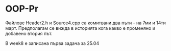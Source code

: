# OOP-Pr

Файлове Header2.h и Source4.cpp са комитвани два пъти - на 7ми и 14ти март. Предполагам се вижда в историята кога какво е променяно и добавено втория път.

B week8 e записана първа задача за 25.04
